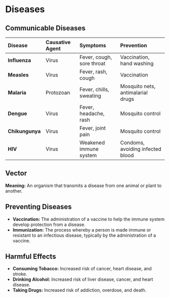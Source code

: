 
# Diseases

## Communicable Diseases

| Disease | Causative Agent | Symptoms | Prevention |
| :--- | :--- | :--- | :--- |
| **Influenza** | Virus | Fever, cough, sore throat | Vaccination, hand washing |
| **Measles** | Virus | Fever, rash, cough | Vaccination |
| **Malaria** | Protozoan | Fever, chills, sweating | Mosquito nets, antimalarial drugs |
| **Dengue** | Virus | Fever, headache, rash | Mosquito control |
| **Chikungunya** | Virus | Fever, joint pain | Mosquito control |
| **HIV** | Virus | Weakened immune system | Condoms, avoiding infected blood |

## Vector

**Meaning:** An organism that transmits a disease from one animal or plant to another.

## Preventing Diseases

*   **Vaccination:** The administration of a vaccine to help the immune system develop protection from a disease.
*   **Immunization:** The process whereby a person is made immune or resistant to an infectious disease, typically by the administration of a vaccine.

## Harmful Effects

*   **Consuming Tobacco:** Increased risk of cancer, heart disease, and stroke.
*   **Drinking Alcohol:** Increased risk of liver disease, cancer, and heart disease.
*   **Taking Drugs:** Increased risk of addiction, overdose, and death.
